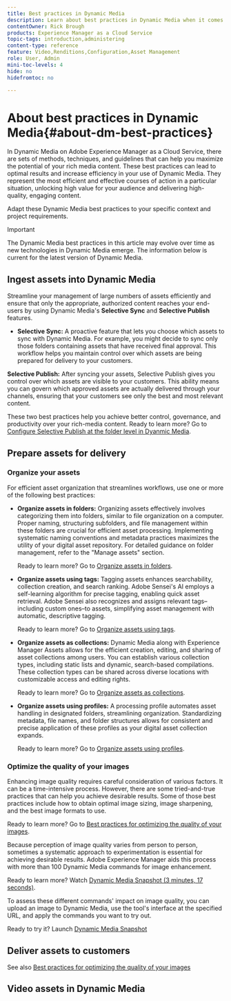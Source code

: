 ```yaml
---
title: Best practices in Dynamic Media
description: Learn about best practices in Dynamic Media when it comes to working with images and video.
contentOwner: Rick Brough
products: Experience Manager as a Cloud Service
topic-tags: introduction,administering
content-type: reference
feature: Video,Renditions,Configuration,Asset Management
role: User, Admin
mini-toc-levels: 4
hide: no
hidefromtoc: no

---
```

# About best practices in Dynamic Media{#about-dm-best-practices}

<!--**Organizations today must connect with their customers through an ever-growing array of channels and devices.** The customer experience spans physical stores, websites, mobile apps, social media, email, and e-commerce platforms. This diversity requires organizations to create many more versions of each piece of content. Personalization adds complexity by increasing the number of variations needed for each item. Despite budget constraints for content creation, there's still a need to produce more campaigns in the same timeframe, on a global scale. AEM Dynamic Media offers a comprehensive set of tools to meet these challenges, providing consistent, personalized, high-performance, and optimized brand experiences across all channels and devices.

Key Features of AEM Dynamic Media:

* **Single File Approach:** Save on storage costs by storing just one master file. AEM Dynamic Media generates all size variations and visual effects on-demand, at the time of delivery, eliminating workflow complexity and last-minute creative changes.
* **Global Reach:** With Smart Imaging, images are automatically optimized during delivery, significantly reducing file size and page weight without sacrificing visual quality. This optimization is tailored for network bandwidth and device pixel ratio.
* **AI-Powered Efficiency:** Smart Crop uses AI to automate the cropping of images and videos, focusing on points of interest. This feature saves countless hours of manual editing and is designed for large-scale enterprise production.
* **Video Made Simple:** Upload a master video file and AEM Dynamic Media will adaptively stream it in multiple languages and with descriptive audio, ensuring a broad reach.
* **Customizable Experience Viewer:** Select, customize, and brand the experience viewers for images and videos with ease. These viewers can be seamlessly integrated into any digital experience.
* **Support for Emerging Formats:** AEM Dynamic Media is also your solution for delivering immersive 3D and panoramic experiences.

In the accompanying guide, you'll find a comprehensive list of best practices for maximizing the benefits of AEM Dynamic Media. As you embark on your Dynamic Media journey, make sure to consult these expert recommendations and resources.

Stage Business Problem Best Practice Recommendation: This section will outline specific business challenges and provide targeted best practices and recommendations to address them effectively. -->



In Dynamic Media on Adobe Experience Manager as a Cloud Service, there are sets of methods, techniques, and guidelines that can help you maximize the potential of your rich media content. These best practices can lead to optimal results and increase efficiency in your use of Dynamic Media. They represent the most efficient and effective courses of action in a particular situation, unlocking high value for your audience and delivering high-quality, engaging content.

Adapt these Dynamic Media best practices to your specific context and project requirements. 

>[!IMPORTANT]
>
>The Dynamic Media best practices in this article may evolve over time as new technologies in Dynamic Media emerge. The information below is current for the latest version of Dynamic Media.


## Ingest assets into Dynamic Media

Streamline your management of large numbers of assets efficiently and ensure that only the appropriate, authorized content reaches your end-users by using Dynamic Media's **Selective Sync** and **Selective Publish** features.

* **Selective Sync:** A proactive feature that lets you choose which assets to sync with Dynamic Media. For example, you might decide to sync only those folders containing assets that have received final approval. This workflow helps you maintain control over which assets are being prepared for delivery to your customers.

**Selective Publish:** After syncing your assets, Selective Publish gives you control over which assets are visible to your customers. This ability means you can govern which approved assets are actually delivered through your channels, ensuring that your customers see only the best and most relevant content.

These two best practices help you achieve better control, governance, and productivity over your rich-media content. Ready to learn more? Go to [Configure Selective Publish at the folder level in Dyanmic Media](/help/assets/dynamic-media/selective-publishing.md).


## Prepare assets for delivery

### Organize your assets

For efficient asset organization that streamlines workflows, use one or more of the following best practices: 

* **Organize assets in folders:** Organizing assets effectively involves categorizing them into folders, similar to file organization on a computer. Proper naming, structuring subfolders, and file management within these folders are crucial for efficient asset processing. Implementing systematic naming conventions and metadata practices maximizes the utility of your digital asset repository. For detailed guidance on folder management, refer to the "Manage assets" section.
    
    Ready to learn more? Go to [Organize assets in folders](/help/assets/organize-assets.md#organize-using-folders).
* **Organize assets using tags:** Tagging assets enhances searchability, collection creation, and search ranking. Adobe Sensei's AI employs a self-learning algorithm for precise tagging, enabling quick asset retrieval. Adobe Sensei also recognizes and assigns relevant tags&ndash;including custom ones&ndash;to assets, simplifying asset management with automatic, descriptive tagging.

    Ready to learn more? Go to [Organize assets using tags](/help/assets/organize-assets.md#use-tags-to-organize-assets).

* **Organize assets as collections:** Dynamic Media along with Experience Manager Assets allows for the efficient creation, editing, and sharing of asset collections among users. You can establish various collection types, including static lists and dynamic, search-based compilations. These collection types can be shared across diverse locations with customizable access and editing rights.

    Ready to learn more? Go to [Organize assets as collections](/help/assets/manage-collections.md).

* **Organize assets using profiles:** A processing profile automates asset handling in designated folders, streamlining organization. Standardizing metadata, file names, and folder structures allows for consistent and precise application of these profiles as your digital asset collection expands.

    Ready to learn more? Go to [Organize assets using profiles](/help/assets/manage-collections.md).

### Optimize the quality of your images

Enhancing image quality requires careful consideration of various factors. It can be a time-intensive process. However, there are some tried-and-true practices that can help you achieve desirable results. Some of those best practices include how to obtain optimal image sizing, image sharpening, and the best image formats to use.

Ready to learn more? Go to [Best practices for optimizing the quality of your images](/help/assets/dynamic-media/best-practices-for-optimizing-the-quality-of-your-images.md).

Because perception of image quality varies from person to person, sometimes a systematic approach to experimentation is essential for achieving desirable results. Adobe Experience Manager aids this process with more than 100 Dynamic Media commands for image enhancement.

Ready to learn more? Watch [Dynamic Media Snapshot (3 minutes, 17 seconds)](https://experienceleague.adobe.com/en/docs/experience-manager-learn/assets/dynamic-media/images/dynamic-media-snapshot).

To assess these different commands' impact on image quality, you can upload an image to Dynamic Media, use the tool's interface at the specified URL, and apply the commands you want to try out. 

Ready to try it? Launch [Dynamic Media Snapshot](https://snapshot.scene7.com/)








## Deliver assets to customers







See also [Best practices for optimizing the quality of your images](/help/assets/dynamic-media/best-practices-for-optimizing-the-quality-of-your-images.md)







## Video assets in Dynamic Media


